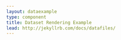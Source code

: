 ```yaml
---
layout: dataexample
type: component
title: Dataset Rendering Example
lead: http://jekyllrb.com/docs/datafiles/
---
```

